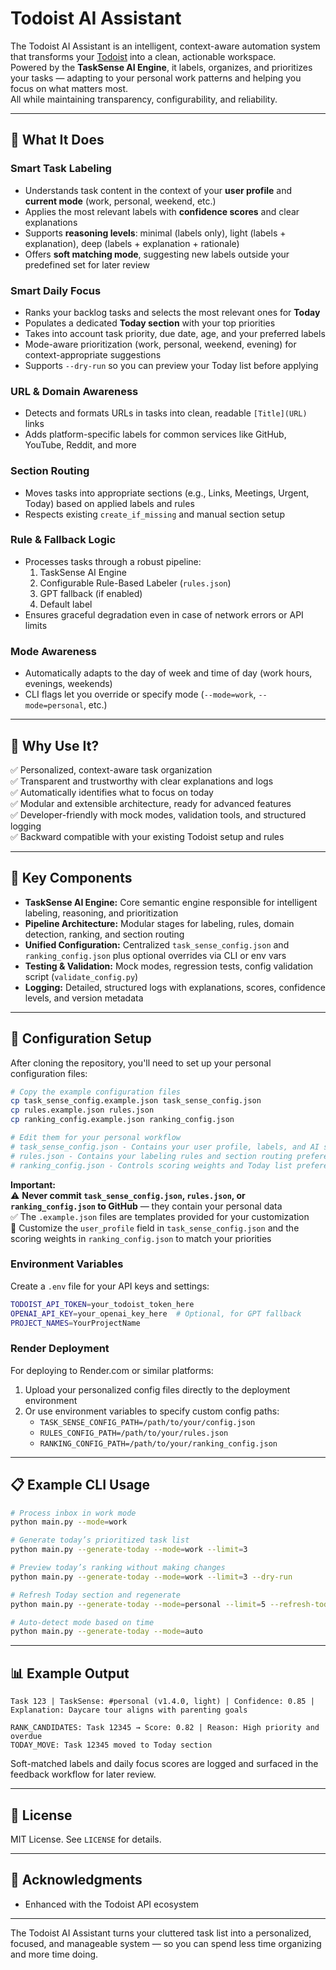 # Todoist AI Assistant

The Todoist AI Assistant is an intelligent, context-aware automation system that transforms your [Todoist](https://todoist.com) into a clean, actionable workspace.  
Powered by the **TaskSense AI Engine**, it labels, organizes, and prioritizes your tasks — adapting to your personal work patterns and helping you focus on what matters most.  
All while maintaining transparency, configurability, and reliability.

---

## 🧠 What It Does

### Smart Task Labeling

- Understands task content in the context of your **user profile** and **current mode** (work, personal, weekend, etc.)
- Applies the most relevant labels with **confidence scores** and clear explanations
- Supports **reasoning levels**: minimal (labels only), light (labels + explanation), deep (labels + explanation + rationale)
- Offers **soft matching mode**, suggesting new labels outside your predefined set for later review

### Smart Daily Focus

- Ranks your backlog tasks and selects the most relevant ones for **Today**
- Populates a dedicated **Today section** with your top priorities
- Takes into account task priority, due date, age, and your preferred labels
- Mode-aware prioritization (work, personal, weekend, evening) for context-appropriate suggestions
- Supports `--dry-run` so you can preview your Today list before applying

### URL & Domain Awareness

- Detects and formats URLs in tasks into clean, readable `[Title](URL)` links
- Adds platform-specific labels for common services like GitHub, YouTube, Reddit, and more

### Section Routing

- Moves tasks into appropriate sections (e.g., Links, Meetings, Urgent, Today) based on applied labels and rules
- Respects existing `create_if_missing` and manual section setup

### Rule & Fallback Logic

- Processes tasks through a robust pipeline:
  1. TaskSense AI Engine
  2. Configurable Rule-Based Labeler (`rules.json`)
  3. GPT fallback (if enabled)
  4. Default label
- Ensures graceful degradation even in case of network errors or API limits

### Mode Awareness

- Automatically adapts to the day of week and time of day (work hours, evenings, weekends)
- CLI flags let you override or specify mode (`--mode=work`, `--mode=personal`, etc.)

---

## 🚀 Why Use It?

✅ Personalized, context-aware task organization  
✅ Transparent and trustworthy with clear explanations and logs  
✅ Automatically identifies what to focus on today  
✅ Modular and extensible architecture, ready for advanced features  
✅ Developer-friendly with mock modes, validation tools, and structured logging  
✅ Backward compatible with your existing Todoist setup and rules

---

## 🧰 Key Components

- **TaskSense AI Engine:** Core semantic engine responsible for intelligent labeling, reasoning, and prioritization
- **Pipeline Architecture:** Modular stages for labeling, rules, domain detection, ranking, and section routing
- **Unified Configuration:** Centralized `task_sense_config.json` and `ranking_config.json` plus optional overrides via CLI or env vars
- **Testing & Validation:** Mock modes, regression tests, config validation script (`validate_config.py`)
- **Logging:** Detailed, structured logs with explanations, scores, confidence levels, and version metadata

---

## 🔧 Configuration Setup

After cloning the repository, you'll need to set up your personal configuration files:

```bash
# Copy the example configuration files
cp task_sense_config.example.json task_sense_config.json
cp rules.example.json rules.json
cp ranking_config.example.json ranking_config.json

# Edit them for your personal workflow
# task_sense_config.json - Contains your user profile, labels, and AI settings
# rules.json - Contains your labeling rules and section routing preferences
# ranking_config.json - Controls scoring weights and Today list preferences
```

**Important:**  
⚠️ **Never commit `task_sense_config.json`, `rules.json`, or `ranking_config.json` to GitHub** — they contain your personal data  
✅ The `.example.json` files are templates provided for your customization  
📝 Customize the `user_profile` field in `task_sense_config.json` and the scoring weights in `ranking_config.json` to match your priorities

### Environment Variables

Create a `.env` file for your API keys and settings:

```bash
TODOIST_API_TOKEN=your_todoist_token_here
OPENAI_API_KEY=your_openai_key_here  # Optional, for GPT fallback
PROJECT_NAMES=YourProjectName
```

### Render Deployment

For deploying to Render.com or similar platforms:
1. Upload your personalized config files directly to the deployment environment
2. Or use environment variables to specify custom config paths:
   - `TASK_SENSE_CONFIG_PATH=/path/to/your/config.json`
   - `RULES_CONFIG_PATH=/path/to/your/rules.json`
   - `RANKING_CONFIG_PATH=/path/to/your/ranking_config.json`

---

## 📋 Example CLI Usage

```bash
# Process inbox in work mode
python main.py --mode=work

# Generate today’s prioritized task list
python main.py --generate-today --mode=work --limit=3

# Preview today’s ranking without making changes
python main.py --generate-today --mode=work --limit=3 --dry-run

# Refresh Today section and regenerate
python main.py --generate-today --mode=personal --limit=5 --refresh-today

# Auto-detect mode based on time
python main.py --generate-today --mode=auto
```

---

## 📊 Example Output

```text
Task 123 | TaskSense: #personal (v1.4.0, light) | Confidence: 0.85 | Explanation: Daycare tour aligns with parenting goals

RANK_CANDIDATES: Task 12345 → Score: 0.82 | Reason: High priority and overdue
TODAY_MOVE: Task 12345 moved to Today section
```

Soft-matched labels and daily focus scores are logged and surfaced in the feedback workflow for later review.

---

## 📜 License

MIT License. See `LICENSE` for details.

---

## 🙏 Acknowledgments

- Enhanced with the Todoist API ecosystem

---

The Todoist AI Assistant turns your cluttered task list into a personalized, focused, and manageable system — so you can spend less time organizing and more time doing.

